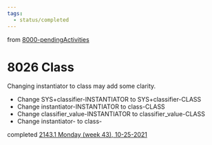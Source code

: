 ```yaml
---
tags:
  - status/completed
---
```

from [8000-pendingActivities](8000-pendingActivities.md)
# 8026 Class
Changing instantiator to class may add some clarity.
- Change SYS+classifier-INSTANTIATOR to SYS+classifier-CLASS
- Change instantiator-INSTANTIATOR to class-CLASS
- Change classifier_value-INSTANTIATOR to classifier_value-CLASS
- Change instantiator- to class-

completed [2143.1 Monday (week 43), 10-25-2021](2143.1%20Monday%20(week%2043),%2010-25-2021.md)